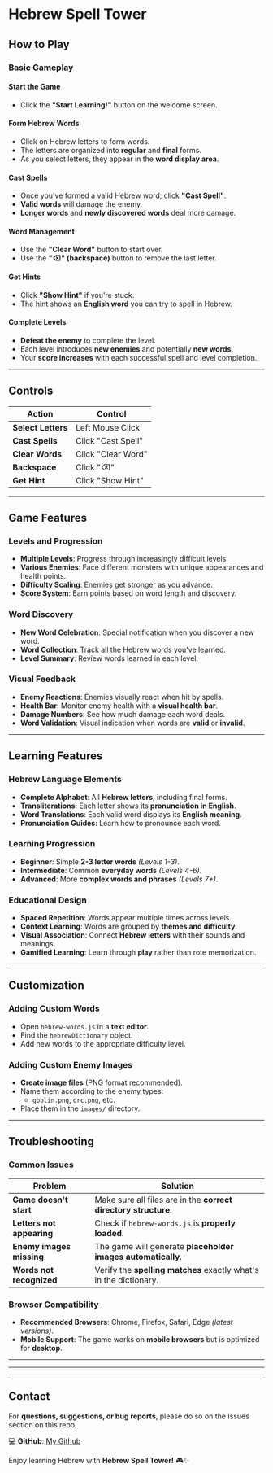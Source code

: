 # Hebrew Spell Tower

## How to Play

### Basic Gameplay

#### Start the Game
- Click the **"Start Learning!"** button on the welcome screen.

#### Form Hebrew Words
- Click on Hebrew letters to form words.
- The letters are organized into **regular** and **final** forms.
- As you select letters, they appear in the **word display area**.

#### Cast Spells
- Once you've formed a valid Hebrew word, click **"Cast Spell"**.
- **Valid words** will damage the enemy.
- **Longer words** and **newly discovered words** deal more damage.

#### Word Management
- Use the **"Clear Word"** button to start over.
- Use the **"⌫" (backspace)** button to remove the last letter.

#### Get Hints
- Click **"Show Hint"** if you're stuck.
- The hint shows an **English word** you can try to spell in Hebrew.

#### Complete Levels
- **Defeat the enemy** to complete the level.
- Each level introduces **new enemies** and potentially **new words**.
- Your **score increases** with each successful spell and level completion.

---

## Controls

| Action            | Control |
|------------------|---------|
| **Select Letters** | Left Mouse Click |
| **Cast Spells** | Click "Cast Spell" |
| **Clear Words** | Click "Clear Word" |
| **Backspace** | Click "⌫" |
| **Get Hint** | Click "Show Hint" |

---

## Game Features

### Levels and Progression
- **Multiple Levels**: Progress through increasingly difficult levels.
- **Various Enemies**: Face different monsters with unique appearances and health points.
- **Difficulty Scaling**: Enemies get stronger as you advance.
- **Score System**: Earn points based on word length and discovery.

### Word Discovery
- **New Word Celebration**: Special notification when you discover a new word.
- **Word Collection**: Track all the Hebrew words you've learned.
- **Level Summary**: Review words learned in each level.

### Visual Feedback
- **Enemy Reactions**: Enemies visually react when hit by spells.
- **Health Bar**: Monitor enemy health with a **visual health bar**.
- **Damage Numbers**: See how much damage each word deals.
- **Word Validation**: Visual indication when words are **valid** or **invalid**.

---

## Learning Features

### Hebrew Language Elements
- **Complete Alphabet**: All **Hebrew letters**, including final forms.
- **Transliterations**: Each letter shows its **pronunciation in English**.
- **Word Translations**: Each valid word displays its **English meaning**.
- **Pronunciation Guides**: Learn how to pronounce each word.

### Learning Progression
- **Beginner**: Simple **2-3 letter words** _(Levels 1-3)_.
- **Intermediate**: Common **everyday words** _(Levels 4-6)_.
- **Advanced**: More **complex words and phrases** _(Levels 7+)_.

### Educational Design
- **Spaced Repetition**: Words appear multiple times across levels.
- **Context Learning**: Words are grouped by **themes and difficulty**.
- **Visual Association**: Connect **Hebrew letters** with their sounds and meanings.
- **Gamified Learning**: Learn through **play** rather than rote memorization.

---

## Customization

### Adding Custom Words
- Open `hebrew-words.js` in a **text editor**.
- Find the `hebrewDictionary` object.
- Add new words to the appropriate difficulty level.

### Adding Custom Enemy Images
- **Create image files** (PNG format recommended).
- Name them according to the enemy types:  
  - `goblin.png`, `orc.png`, etc.
- Place them in the `images/` directory.

---

## Troubleshooting

### Common Issues
| Problem | Solution |
|---------|----------|
| **Game doesn't start** | Make sure all files are in the **correct directory structure**. |
| **Letters not appearing** | Check if `hebrew-words.js` is **properly loaded**. |
| **Enemy images missing** | The game will generate **placeholder images automatically**. |
| **Words not recognized** | Verify the **spelling matches** exactly what's in the dictionary. |

### Browser Compatibility
- **Recommended Browsers**: Chrome, Firefox, Safari, Edge _(latest versions)_.
- **Mobile Support**: The game works on **mobile browsers** but is optimized for **desktop**.

---



---



---

## Contact

For **questions, suggestions, or bug reports**, please do so on the Issues section on this repo.


💻 **GitHub**: [My Github](https://github.com/shayatzvi)

Enjoy learning Hebrew with **Hebrew Spell Tower!** 🎮✨
